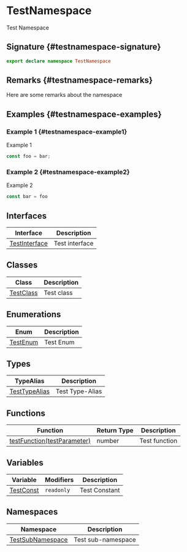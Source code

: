# TestNamespace

Test Namespace

## Signature {#testnamespace-signature}

```typescript
export declare namespace TestNamespace
```

## Remarks {#testnamespace-remarks}

Here are some remarks about the namespace

## Examples {#testnamespace-examples}

### Example 1 {#testnamespace-example1}

Example 1

```typescript
const foo = bar;
```

### Example 2 {#testnamespace-example2}

Example 2

```javascript
const bar = foo
```

## Interfaces

| Interface | Description |
| --- | --- |
| [TestInterface](docs/simple-suite-test/testnamespace-testinterface-interface) | Test interface |

## Classes

| Class | Description |
| --- | --- |
| [TestClass](docs/simple-suite-test/testnamespace-testclass-class) | Test class |

## Enumerations

| Enum | Description |
| --- | --- |
| [TestEnum](docs/simple-suite-test/testnamespace-testenum-enum) | Test Enum |

## Types

| TypeAlias | Description |
| --- | --- |
| [TestTypeAlias](docs/simple-suite-test/testnamespace-testtypealias-typealias) | Test Type-Alias |

## Functions

| Function | Return Type | Description |
| --- | --- | --- |
| [testFunction(testParameter)](docs/simple-suite-test/testnamespace-testfunction-function) | number | Test function |

## Variables

| Variable | Modifiers | Description |
| --- | --- | --- |
| [TestConst](docs/simple-suite-test/testnamespace-testconst-variable) | `readonly` | Test Constant |

## Namespaces

| Namespace | Description |
| --- | --- |
| [TestSubNamespace](docs/simple-suite-test/testnamespace-testsubnamespace-namespace) | Test sub-namespace |

